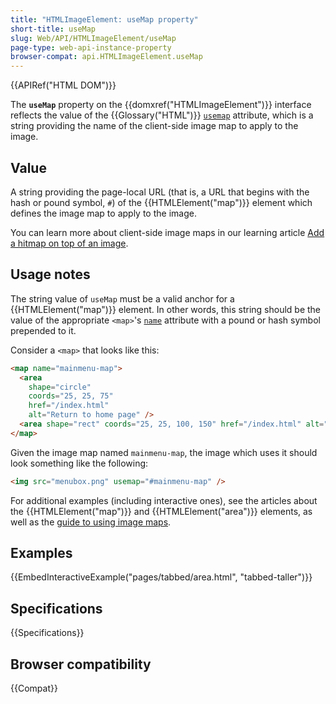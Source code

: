 ```yaml
---
title: "HTMLImageElement: useMap property"
short-title: useMap
slug: Web/API/HTMLImageElement/useMap
page-type: web-api-instance-property
browser-compat: api.HTMLImageElement.useMap
---
```


{{APIRef("HTML DOM")}}

The **`useMap`** property on the
{{domxref("HTMLImageElement")}} interface reflects the value of the
{{Glossary("HTML")}} [`usemap`](/en-US/docs/Web/HTML/Element/img#usemap) attribute, which is a string
providing the name of the client-side image map to apply to the image.

## Value

A string providing the page-local URL (that is, a URL that begins
with the hash or pound symbol, `#`) of the {{HTMLElement("map")}} element
which defines the image map to apply to the image.

You can learn more about client-side image maps in our learning article [Add a hitmap on top of an image](/en-US/docs/Learn_web_development/Howto/Solve_HTML_problems/Add_a_hit_map_on_top_of_an_image).

## Usage notes

The string value of `useMap` must be a valid anchor for a
{{HTMLElement("map")}} element. In other words, this string should be the value of the
appropriate `<map>`'s [`name`](/en-US/docs/Web/HTML/Element/map#name) attribute with a
pound or hash symbol prepended to it.

Consider a `<map>` that looks like this:

```html
<map name="mainmenu-map">
  <area
    shape="circle"
    coords="25, 25, 75"
    href="/index.html"
    alt="Return to home page" />
  <area shape="rect" coords="25, 25, 100, 150" href="/index.html" alt="Shop" />
</map>
```

Given the image map named `mainmenu-map`, the image which uses it should
look something like the following:

```html
<img src="menubox.png" usemap="#mainmenu-map" />
```

For additional examples (including interactive ones), see the articles about the
{{HTMLElement("map")}} and {{HTMLElement("area")}} elements, as well as the [guide to using image maps](/en-US/docs/Learn_web_development/Howto/Solve_HTML_problems/Add_a_hit_map_on_top_of_an_image).

## Examples

{{EmbedInteractiveExample("pages/tabbed/area.html", "tabbed-taller")}}

## Specifications

{{Specifications}}

## Browser compatibility

{{Compat}}
